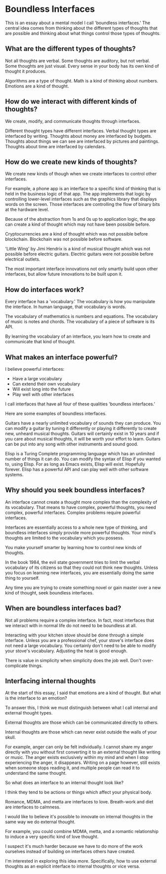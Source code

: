 
# Boundless Interfaces

This is an essay about a mental model I call 'boundless interfaces.'
The central idea comes from thinking about the different types of thoughts that are possible and thinking about what things control those types of thoughts.


## What are the different types of thoughts?

Not all thoughts are verbal.
Some thoughts are auditory, but not verbal.
Some thoughts are just visual.
Every sense in your body has its own kind of thought it produces.

Algorithms are a type of thought.
Math is a kind of thinking about numbers.
Emotions are a kind of thought.


## How do we interact with different kinds of thoughts?

We create, modify, and communicate thoughts through interfaces.

Different thought types have different interfaces.
Verbal thought types are interfaced by writing.
Thoughts about money are interfaced by budgets.
Thoughts about things we can see are interfaced by pictures and paintings.
Thoughts about time are interfaced by calendars.


## How do we create new kinds of thoughts?

We create new kinds of though when we create interfaces to control other interfaces.

For example, a phone app is an interface to a specific kind of thinking that is held in the business logic of that app.
The app implements that logic by controlling lower-level interfaces such as the graphics library that displays words on the screen.
Those interfaces are controlling the flow of binary bits at the hardware level.

Because of the abstraction from 1s and 0s up to application logic, the app can create a kind of thought which may not have been possible before.

Cryptocurrencies are a kind of thought which was not possible before
 blockchain.
Blockchain was not possible before software.

'Little Wing' by Jimi Hendrix is a kind of musical thought which was
not possible before electric guitars.
Electric guitars were not possible before electrical outlets.

The most important interface innovations not only smartly build upon other interfaces, but allow future innovations to be built upon it.


## How do interfaces work?

Every interface has a 'vocabulary.'
The vocabulary is how you manipulate the interface.
In human language, that vocabulary is words.

The vocabulary of mathematics is numbers and equations.
The vocabulary of music is notes and chords.
The vocabulary of a piece of software is its API.

By learning the vocabulary of an interface, you learn how to create and communicate that kind of thought.


## What makes an interface powerful?

I believe powerful interfaces:

-   Have a large vocabulary
-   Can extend their own vocabulary
-   Will exist long into the future
-   Play well with other interfaces

I call interfaces that have all four of these qualities 'boundless interfaces.'

Here are some examples of boundless interfaces.

Guitars have a nearly unlimited vocabulary of sounds they can produce.
You can modify a guitar by tuning it differently or playing it differently to create new, unheard musical thoughts.
Guitars will certainly exist in 10 years and if you care about musical thoughts, it will be worth your effort to learn.
Guitars can be put into any song with other instruments and sound good.

Elisp is a Turing Complete programming language which has an unlimited number of things it can do.
You can modify the syntax of Elisp if you wanted to, using Elisp.
For as long as Emacs exists, Elisp will exist.
Hopefully forever.
Elisp has a powerful API and can play well with other software systems.


## Why should you seek boundless interfaces?

An interface cannot create a thought more complex than the complexity of its vocabulary.
That means to have complex, powerful thoughts, you need complex, powerful interfaces.
Complex problems require powerful interfaces.

Interfaces are essentially access to a whole new type of thinking, and boundless interfaces simply provide more powerful thoughts.
Your mind's thoughts are limited to the vocabulary which you possess.

You make yourself smarter by learning how to control new kinds of thoughts.

In the book 1984, the evil state government tries to limit the verbal vocabulary of its citizens so that they could not think new thoughts.
Unless you focus on learning new interfaces, you are essentially doing the same thing to yourself.

Any time you are trying to create something novel or gain master over
a new kind of thought, seek boundless interfaces.


## When are boundless interfaces bad?

Not all problems require a complex interface.
In fact, most interfaces that we interact with in normal life do not need to be boundless at all.

Interacting with your kitchen stove should be done through a simple interface.
Unless you are a professional chef, your stove's interface does not need a large vocabulary.
You certainly don't need to be able to modify your stove's vocabulary.
Adjusting the heat is good enough.

There is value in simplicity when simplicity does the job well.
Don't over-complicate things.


## Interfacing internal thoughts

At the start of this essay, I said that emotions are a kind of thought.
But what is the interface to an emotion?

To answer this, I think we must distinguish between what I call internal and external thought types.

External thoughts are those which can be communicated directly to others.

Internal thoughts are those which can never exist outside the walls of your skull.

For example, anger can only be felt individually.
I cannot share my anger directly with you without first converting it to an external thought like writing or music.
The anger exists exclusively within my mind and when I stop experiencing the anger, it disappears.
Writing on a page however, still exists when someone stops reading it, and multiple people can read it to understand the same thought.

So what does an interface to an internal thought look like?

I think they tend to be actions or things which affect your physical body.

Romance, MDMA, and metta are interfaces to love.
Breath-work and diet are interfaces to calmness.

I would like to believe it's possible to innovate on internal thoughts in the same way we do external thought.

For example, you could combine MDMA, metta, and a romantic relationship to induce a very specific kind of love thought.

I suspect it's much harder because we have to do more of the work ourselves instead of building on interfaces others have created.

I'm interested in exploring this idea more.
Specifically, how to use external thoughts as an explicit interface to internal thoughts or vice versa.

